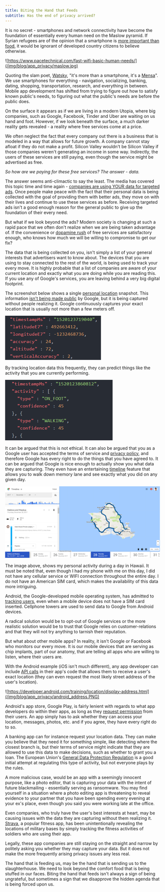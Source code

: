 ```yaml
---
title: Biting the Hand that Feeds
subtitle: Has the end of privacy arrived?
---
```


It is no secret - smartphones and network connectivity have become the foundation of essentially every human need on the Maslow pyramid. If Syrian refugees are of the opinion that a smartphone is [more important than food](http://www.independent.co.uk/news/world/europe/why-do-refugees-have-smartphones-syrian-woman-explains-perfectly-refugee-crisis-a7025356.html), it would be ignorant of developed country citizens to believe otherwise.

![https://www.pacetechnical.com/fast-wifi-basic-human-needs/](/img/blog/app_privacy/maslow.jpg)

Quoting the slam poet, [Watsky](https://genius.com/Watsky-awesome-phone-commercial-lyrics), "it's more than a smartphone, it's a [Mensa](https://en.wikipedia.org/wiki/Mensa_International)". We use smartphones for everything - navigation, socializing, banking, dating, shopping, transportation, research, and everything in between. Mobile app development has shifted from trying to figure out how to satisfy known public's needs, to figuring out what the public's needs are before the public does.

On the surface it appears as if we are living in a modern Utopia, where big companies, such as Google, Facebook, Tinder and Uber are waiting on us hand and foot. However, if we look beneath the surface, a much darker reality gets revealed - a reality where free services come at a price.

We often neglect the fact that every company out there is a business that is modeled in a way that allows for future growth. A company cannot stay afloat if they do not make a profit. Silicon Valley wouldn't be Silicon Valley if those companies weren't generating an income in some way. Indirectly, the users of these services are still paying, even though the service might be advertised as free.

*So how are we paying for these free services? The answer - data.*

The answer seems anti-climactic to say the least. The media has covered this topic time and time again - [companies are using YOUR data for targeted ads](https://lifehacker.com/5994380/how-facebook-uses-your-data-to-target-ads-even-offline). Once people make peace with the fact that their personal data is being collected with the goal of providing them with better ads, they move on with their lives and continue to use these services as before. Receiving targeted ads isn't a good enough reason for the general public to give up the foundation of their every need.

But what if we look beyond the ads? Modern society is changing at such a rapid pace that we often don't realize when we are being taken advantage of. If the convenience or [dopamine rush](https://www.ama.org/publications/MarketingNews/Pages/feeding-the-addiction.aspx) of free services are satisfactory enough, who knows how much we will be willing to compromise to get our fix?

The data that is being collected on you, isn't simply a list of your general interests that advertisers want to know about. The devices that you are using to stay connected to the rest of the world, is being used to track your every move. It is highly probable that a list of companies are aware of your current location and exactly what you are doing while you are reading this. If you use any of Google's services, you are leaving behind a very big digital footprint.

The screenshot below shows a single [personal location](https://support.google.com/accounts/answer/3024190?hl=en) snapshot. This information [isn't being made public](https://privacy.google.com/your-data.html) by Google, but it is being captured without people realizing it. Google continuously captures your exact location that is usually not more than a few meters off.

![Location](/img/blog/app_privacy/activity_4.PNG)

By tracking location data this frequently, they can predict things like the activity that you are currently performing.

![Activity](/img/blog/app_privacy/activity_2.PNG)

It can be argued that this is not ethical. It can also be argued that you as a Google user has accepted the terms of service and [privacy policy](https://www.google.com/policies/privacy/), and therefore Google has every right to do the things that you have agreed to. It can be argued that Google is nice enough to actually show you what data they are capturing. They even have an entertaining [timeline](https://www.google.com/maps/timeline?pb) feature that allows you to walk down memory lane and see exactly what you did on any given day.

![Timeline](/img/blog/app_privacy/google_timeline.PNG)

The image above, shows my personal activity during a day in Hawaii. It must be noted that, even though I had my phone with me on this day, I did not have any cellular service or WIFI connection throughout the entire day. I do not have an American SIM card, which makes the availability of this data more intriguing.

Android, the Google-developed mobile operating system, has admitted to [tracking users](https://qz.com/1131515/google-collects-android-users-locations-even-when-location-services-are-disabled/), even when a mobile device does not have a SIM card inserted. Cellphone towers are used to send data to Google from Android devices.

A radical solution would be to opt-out of Google services or the more realistic solution would be to trust that Google relies on customer-relations and that they will not try anything to tarnish their reputation.

But what about other mobile apps? In reality, it isn't Google or Facebook who monitors our every move. It is our mobile devices that are serving as chip implants, part of our anatomy, that are telling all apps who are willing to listen, where their users are.

With the Android example (iOS isn't much different), any app developer can include [API calls](https://developer.android.com/training/location/display-address.html) in their app's code that allows them to receive a user's exact location (they can even request the most likely street address of the user's location).

![https://developer.android.com/training/location/display-address.html](/img/blog/app_privacy/android_address.PNG)

Android's app store, Google Play, is fairly lenient with regards to what app developers do within their apps, as long as they [request permission](https://developer.android.com/training/location/retrieve-current.html) from their users. An app simply has to ask whether they can access your location, messages, photos, etc. and if you agree, they have every right do to so.

A banking app can for instance request your location data. They can make you believe that they need it for something simple, like detecting where the closest branch is, but their terms of service might indicate that they are allowed to use this data to make decisions, such as whether to grant you a loan. The European Union's [General Data Protection Regulation](https://www.eugdpr.org/) is a good initial attempt at regulating this type of activity, but not everyone plays by the rules.

A more malicious case, would be an app with a seemingly innocent purpose, like a photo editor, that is capturing your data with the intent of future blackmailing - essentially serving as ransomware. You may find yourself in a situation where a photo editing app is threatening to reveal evidence to your partner that you have been spending every evening at your ex's place, even though you said you were working late at the office.

Even companies, who truly have the user's best interests at heart, may be causing issues with the data they are capturing without them realizing it. [Strava](https://techcrunch.com/2018/01/28/strava-exposes-military-bases/), a popular fitness app, has been unintentionally revealing the locations of military bases by simply tracking the fitness activities of soldiers who are using their app.

Legally, these app companies are still staying on the straight and narrow by politely asking you whether they may capture your data. But it does not make the more frequently arising privacy issues any less real.

The hand that is feeding us, may be the hand that is sending us to the slaughterhouse. We need to look beyond the comfort food that is being stuffed in our faces. Biting the hand that feeds isn't always a sign of being ungrateful, but sometimes a sign that we disapprove the hidden agenda that is being forced upon us.
